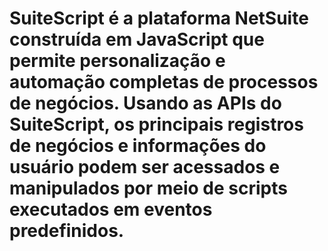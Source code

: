 # SuiteScript é a plataforma NetSuite construída em JavaScript que permite personalização e automação completas de processos de negócios. Usando as APIs do SuiteScript, os principais registros de negócios e informações do usuário podem ser acessados e manipulados por meio de scripts executados em eventos predefinidos.
